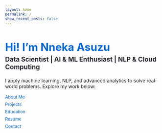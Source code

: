 ```yaml
---
layout: home
permalink: /
show_recent_posts: false
---
```


<h1 style="font-size: 2.5em; color: #0366d6; margin-bottom: 0.2em;">Hi! I’m <strong>Nneka Asuzu</strong></h1>
<h2 style="font-size: 1.5em; color: #24292e; margin-top: 0;">Data Scientist | AI & ML Enthusiast | NLP & Cloud Computing</h2>

<p style="margin-top: 1.5em; font-size: 1.1em;">I apply machine learning, NLP, and advanced analytics to solve real-world problems. Explore my work below:</p>

<ul style="list-style-type:none; padding-left:0; margin-top:1em;">
  <li style="margin-bottom:0.5em;"><a href="/about/" style="color: #0366d6; text-decoration:none;">About Me</a></li>
  <li style="margin-bottom:0.5em;"><a href="/projects/" style="color: #0366d6; text-decoration:none;">Projects</a></li>
  <li style="margin-bottom:0.5em;"><a href="/education/" style="color: #0366d6; text-decoration:none;">Education</a></li>
  <li style="margin-bottom:0.5em;"><a href="/resume/" style="color: #0366d6; text-decoration:none;">Resume</a></li>
  <li style="margin-bottom:0.5em;"><a href="/contact/" style="color: #0366d6; text-decoration:none;">Contact</a></li>
</ul>

